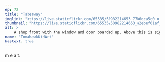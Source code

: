 ```yaml
---
ep: 72
title: "Takeaway"
imglink: "https://live.staticflickr.com/65535/50982214653_77b6dca5c0_o.jpg"
thumbnail: "https://live.staticflickr.com/65535/50982214653_a2ebef01af_q.jpg"
alt: >
    A shop front with the window and door boarded up. Above this is sign reads &quot;food&quot; in bold letters, with &quot;grill&quot; in smaller red letters on either side. The boards on the window and door have posters on them, some reading &quot;meat is meat&quot;.
name: "TomahawkKidArt"
hastext: true
---
```

m e a t.